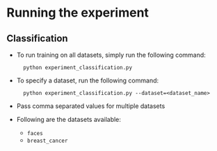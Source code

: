 # Running the experiment

## Classification 

- To run training on all datasets, simply run the following command:

        python experiment_classification.py
    
- To specify a dataset, run the following command:

        python experiment_classification.py --dataset=<dataset_name>

- Pass comma separated values for multiple datasets

- Following are the datasets available:
  - `faces`
  - `breast_cancer`